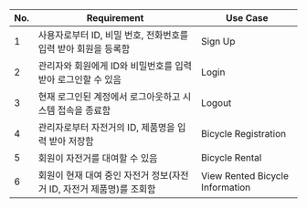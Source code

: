| No. | Requirement | Use Case |
| --- | --- | --- |
| 1 | 사용자로부터 ID, 비밀 번호, 전화번호를 입력 받아 회원을 등록함 | Sign Up |
| 2 | 관리자와 회원에게 ID와 비밀번호를 입력 받아 로그인할 수 있음 | Login |
| 3 | 현재 로그인된 계정에서 로그아웃하고 시스템 접속을 종료함 | Logout |
| 4 | 관리자로부터 자전거의 ID, 제품명을 입력 받아 저장함 | Bicycle Registration |
| 5 | 회원이 자전거를 대여할 수 있음 | Bicycle Rental |
| 6 | 회원이 현재 대여 중인 자전거 정보(자전거 ID, 자전거 제품명)를 조회함 | View Rented Bicycle Information |
